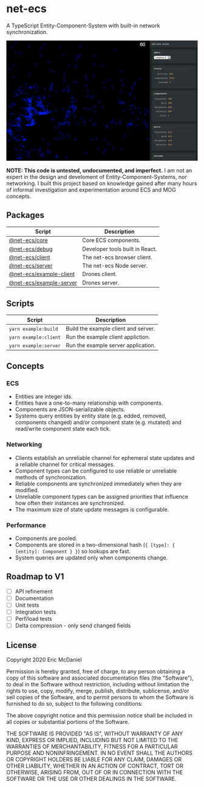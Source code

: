 # net-ecs

A TypeScript Entity-Component-System with built-in network synchronization.

  <img src="./assets/screenshot.png" style="margin: 0 auto">

**NOTE: This code is untested, undocumented, and imperfect.** I am not an expert in the design and develoment of Entity-Component-Systems, nor networking. I built this project based on knowledge gained after many hours of informal investigation and experimentation around ECS and MOG concepts.

## Packages

| Script                                      | Description                     |
|---------------------------------------------|---------------------------------|
| [@net-ecs/core](./packages/core)            | Core ECS components.            |
| [@net-ecs/debug](./packages/debug)          | Developer tools built in React. |
| [@net-ecs/client](./packages/client)        | The net-ecs browser client.     |
| [@net-ecs/server](./packages/server)        | The net-ecs Node server.        |
| [@net-ecs/example-client](./example/client) | Drones client.                  |
| [@net-ecs/example-server](./example/server) | Drones server.                  |

## Scripts

| Script                | Description                          |
|-----------------------|--------------------------------------|
| `yarn example:build`  | Build the example client and server. |
| `yarn example:client` | Run the example client appliction.   |
| `yarn example:server` | Run the example server application.  |

## Concepts

### ECS
- Entities are integer ids.
- Entities have a one-to-many relationship with components.
- Components are JSON-serializable objects.
- Systems query entities by entity state (e.g. edded, removed, components changed) and/or component state (e.g. mutated) and read/write component state each tick.

### Networking

- Clients establish an unreliable channel for ephemeral state updates and a reliable channel for critical messages.
- Component types can be configured to use reliable or unreliable methods of synchronization.
- Reliable components are synchronized immediately when they are modified.
- Unreliable component types can be assigned priorities that influence how often their instances are synchronized.
- The maximum size of state update messages is configurable.

### Performance

- Components are pooled.
- Components are stored in a two-dimensional hash (`{ [type]: { [entity]: Component } }`) so lookups are fast.
- System queries are updated only when components change.

## Roadmap to V1
- [ ] API refinement
- [ ] Documentation
- [ ] Unit tests
- [ ] Integration tests
- [ ] Perf/load tests
- [ ] Delta compression - only send changed fields

## License
Copyright 2020 Eric McDaniel

Permission is hereby granted, free of charge, to any person obtaining a copy of this software and associated documentation files (the "Software"), to deal in the Software without restriction, including without limitation the rights to use, copy, modify, merge, publish, distribute, sublicense, and/or sell copies of the Software, and to permit persons to whom the Software is furnished to do so, subject to the following conditions:

The above copyright notice and this permission notice shall be included in all copies or substantial portions of the Software.

THE SOFTWARE IS PROVIDED "AS IS", WITHOUT WARRANTY OF ANY KIND, EXPRESS OR IMPLIED, INCLUDING BUT NOT LIMITED TO THE WARRANTIES OF MERCHANTABILITY, FITNESS FOR A PARTICULAR PURPOSE AND NONINFRINGEMENT. IN NO EVENT SHALL THE AUTHORS OR COPYRIGHT HOLDERS BE LIABLE FOR ANY CLAIM, DAMAGES OR OTHER LIABILITY, WHETHER IN AN ACTION OF CONTRACT, TORT OR OTHERWISE, ARISING FROM, OUT OF OR IN CONNECTION WITH THE SOFTWARE OR THE USE OR OTHER DEALINGS IN THE SOFTWARE.
